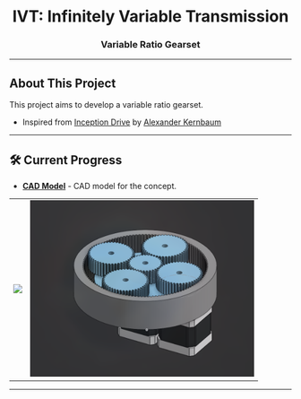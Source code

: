 <h1 align="center">IVT: Infinitely Variable Transmission</h1>
<h3 align="center">Variable Ratio Gearset</h3>

---

## About This Project

This project aims to develop a variable ratio gearset.

- Inspired from [Inception Drive](https://spectrum.ieee.org/inception-drive-a-compact-infinitely-variable-transmission-for-robotics)
  by [Alexander Kernbaum](https://www.linkedin.com/in/alexander-kernbaum-9997a628/)

---

## 🛠 Current Progress

- **[CAD Model](https://cad.onshape.com/documents/5f999c7c9c3bc4c305739548/w/4ed21d8db21b28fc1a7b53b3/e/5d1cf913af19c687eb571340?renderMode=0&uiState=6866a333954afc30e5d09e12)** - CAD model for the concept.

<table>
  <tr>
    <td><img src="https://github.com/AZarbade/infinitelyVariableTransmission_IVT/blob/master/references/images/ivt_iso.png?raw=true" width="400"/></td>
    <td><img src="https://github.com/AZarbade/infinitelyVariableTransmission_IVT/blob/master/references/images/ivt_full.png?raw=true" width="400"/></td>
  </tr>
</table>

---
